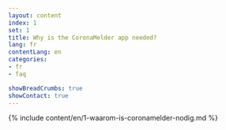 ```yaml
---
layout: content
index: 1
set: 1
title: Why is the CoronaMelder app needed?
lang: fr
contentLang: en
categories:
- fr
- faq

showBreadCrumbs: true
showContact: true
---
```

{% include content/en/1-waarom-is-coronamelder-nodig.md %}
